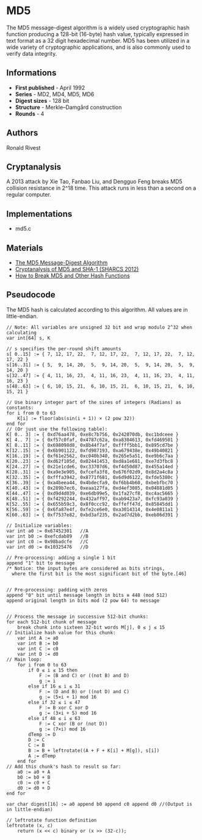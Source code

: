 # MD5

The MD5 message-digest algorithm is a widely used cryptographic hash function producing a 128-bit (16-byte) hash value, typically expressed in text format as a 32 digit hexadecimal number. MD5 has been utilized in a wide variety of cryptographic applications, and is also commonly used to verify data integrity.

## Informations

* __First published__ - April 1992
* __Series__ - MD2, MD4, MD5, MD6
* __Digest sizes__ - 128 bit
* __Structure__ - Merkle–Damgård construction
* __Rounds__ - 4

## Authors

Ronald Rivest

## Cryptanalysis

A 2013 attack by Xie Tao, Fanbao Liu, and Dengguo Feng breaks MD5 collision resistance in 2^18 time. This attack runs in less than a second on a regular computer.

## Implementations

- md5.c

## Materials

- [The MD5 Message-Digest Algorithm](https://www.ietf.org/rfc/rfc1321.txt)
- [Cryptanalysis of MD5 and SHA-1 (SHARCS 2012)](http://2012.sharcs.org/slides/stevens.pdf)
- [How to Break MD5 and Other Hash Functions](http://merlot.usc.edu/csac-f06/papers/Wang05a.pdf)

## Pseudocode

The MD5 hash is calculated according to this algorithm. All values are in little-endian.

```
// Note: All variables are unsigned 32 bit and wrap modulo 2^32 when calculating
var int[64] s, K

// s specifies the per-round shift amounts
s[ 0..15] := { 7, 12, 17, 22,  7, 12, 17, 22,  7, 12, 17, 22,  7, 12, 17, 22 }
s[16..31] := { 5,  9, 14, 20,  5,  9, 14, 20,  5,  9, 14, 20,  5,  9, 14, 20 }
s[32..47] := { 4, 11, 16, 23,  4, 11, 16, 23,  4, 11, 16, 23,  4, 11, 16, 23 }
s[48..63] := { 6, 10, 15, 21,  6, 10, 15, 21,  6, 10, 15, 21,  6, 10, 15, 21 }

// Use binary integer part of the sines of integers (Radians) as constants:
for i from 0 to 63
    K[i] := floor(abs(sin(i + 1)) × (2 pow 32))
end for
// (Or just use the following table):
K[ 0.. 3] := { 0xd76aa478, 0xe8c7b756, 0x242070db, 0xc1bdceee }
K[ 4.. 7] := { 0xf57c0faf, 0x4787c62a, 0xa8304613, 0xfd469501 }
K[ 8..11] := { 0x698098d8, 0x8b44f7af, 0xffff5bb1, 0x895cd7be }
K[12..15] := { 0x6b901122, 0xfd987193, 0xa679438e, 0x49b40821 }
K[16..19] := { 0xf61e2562, 0xc040b340, 0x265e5a51, 0xe9b6c7aa }
K[20..23] := { 0xd62f105d, 0x02441453, 0xd8a1e681, 0xe7d3fbc8 }
K[24..27] := { 0x21e1cde6, 0xc33707d6, 0xf4d50d87, 0x455a14ed }
K[28..31] := { 0xa9e3e905, 0xfcefa3f8, 0x676f02d9, 0x8d2a4c8a }
K[32..35] := { 0xfffa3942, 0x8771f681, 0x6d9d6122, 0xfde5380c }
K[36..39] := { 0xa4beea44, 0x4bdecfa9, 0xf6bb4b60, 0xbebfbc70 }
K[40..43] := { 0x289b7ec6, 0xeaa127fa, 0xd4ef3085, 0x04881d05 }
K[44..47] := { 0xd9d4d039, 0xe6db99e5, 0x1fa27cf8, 0xc4ac5665 }
K[48..51] := { 0xf4292244, 0x432aff97, 0xab9423a7, 0xfc93a039 }
K[52..55] := { 0x655b59c3, 0x8f0ccc92, 0xffeff47d, 0x85845dd1 }
K[56..59] := { 0x6fa87e4f, 0xfe2ce6e0, 0xa3014314, 0x4e0811a1 }
K[60..63] := { 0xf7537e82, 0xbd3af235, 0x2ad7d2bb, 0xeb86d391 }

// Initialize variables:
var int a0 := 0x67452301   //A
var int b0 := 0xefcdab89   //B
var int c0 := 0x98badcfe   //C
var int d0 := 0x10325476   //D

// Pre-processing: adding a single 1 bit
append "1" bit to message
/* Notice: the input bytes are considered as bits strings,
  where the first bit is the most significant bit of the byte.[46]


// Pre-processing: padding with zeros
append "0" bit until message length in bits ≡ 448 (mod 512)
append original length in bits mod (2 pow 64) to message


// Process the message in successive 512-bit chunks:
for each 512-bit chunk of message
    break chunk into sixteen 32-bit words M[j], 0 ≤ j ≤ 15
// Initialize hash value for this chunk:
    var int A := a0
    var int B := b0
    var int C := c0
    var int D := d0
// Main loop:
    for i from 0 to 63
        if 0 ≤ i ≤ 15 then
            F := (B and C) or ((not B) and D)
            g := i
        else if 16 ≤ i ≤ 31
            F := (D and B) or ((not D) and C)
            g := (5×i + 1) mod 16
        else if 32 ≤ i ≤ 47
            F := B xor C xor D
            g := (3×i + 5) mod 16
        else if 48 ≤ i ≤ 63
            F := C xor (B or (not D))
            g := (7×i) mod 16
        dTemp := D
        D := C
        C := B
        B := B + leftrotate((A + F + K[i] + M[g]), s[i])
        A := dTemp
    end for
// Add this chunk's hash to result so far:
    a0 := a0 + A
    b0 := b0 + B
    c0 := c0 + C
    d0 := d0 + D
end for

var char digest[16] := a0 append b0 append c0 append d0 //(Output is in little-endian)

// leftrotate function definition
leftrotate (x, c)
    return (x << c) binary or (x >> (32-c));
```